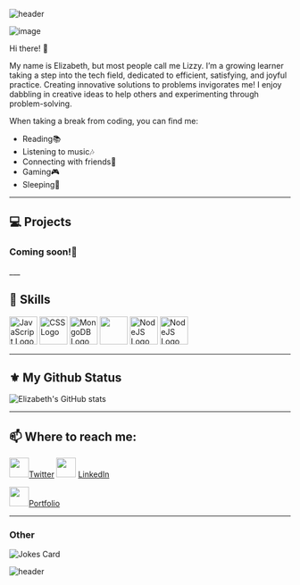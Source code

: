 <!--Header-->
![header](https://capsule-render.vercel.app/api?type=waving&color=gradient&height=300&section=header&text=Elizabeth%20Hong&fontSize=90&render&animation=fadeIn)

<!--Bio-->
![image](https://user-images.githubusercontent.com/80926238/185813559-5e1c8ce8-170c-4321-bb2b-812075a2f3c4.png)


Hi there! 👋

My name is Elizabeth, but most people call me Lizzy. I’m a growing learner taking a step into the tech field, dedicated to efficient, satisfying, and joyful practice. Creating innovative solutions to problems invigorates me! I enjoy dabbling in creative ideas to help others and experimenting through problem-solving.

When taking a break from coding, you can find me:

 <ul>
 <li>Reading📚</li>
 <li>Listening to music🎶</li>
 <li>Connecting with friends👯</li>
 <li>Gaming🎮</li>
 <li>Sleeping🛌</li>
</ul>

____

<!--Projects-->
<h2>💻 Projects</h2>

<h3>Coming soon!🥰</h3>
___

<!--Skills-->

<h2>🧰 Skills</h2>

<!--JS-->
<img src="https://cdn.worldvectorlogo.com/logos/logo-javascript.svg" alt="JavaScript Logo" width="50" height="50"/> <!--CSS--><img src="https://cdn.jsdelivr.net/gh/devicons/devicon/icons/css3/css3-original.svg" alt="CSS Logo" width="50" height="50"/> <!--MongoDB--><img src="https://cdn.worldvectorlogo.com/logos/mongodb-icon-1.svg" alt="MongoDB Logo" width="50" height="50"/> <!--Express--><img src="https://cdn.jsdelivr.net/gh/devicons/devicon/icons/express/express-original.svg" width="50" height="50"/> <!--React--><img src="https://cdn.worldvectorlogo.com/logos/react-2.svg" alt="NodeJS Logo" width="50" height="50"/> <!--NodeJS--><img src="https://cdn.worldvectorlogo.com/logos/nodejs-icon.svg" alt="NodeJS Logo" width="50" height="50"/>
<!--GH Status-->

___

<h2>⚜️ My Github Status</h2>


![Elizabeth's GitHub stats](https://github-readme-stats.vercel.app/api?username=lizzyjhong&show_icons=true&theme=tokyonight&count_private=true)

___

<!--Socials-->

<h2>📫 Where to reach me:</h2>

<img src="https://cdn.jsdelivr.net/gh/devicons/devicon/icons/twitter/twitter-original.svg" href="https://twitter.com/lizzyhong0" width="35" height="35"/><a href="https://twitter.com/lizzyhong0">Twitter</a> <img src="https://cdn.jsdelivr.net/gh/devicons/devicon/icons/linkedin/linkedin-original.svg" href="https://linkedin.com/elizabeth-jihye-hong" width="35" height="35"/> <a href="https://linkedin.com/elizabeth-jihye-hong">LinkedIn</a> 

<img src="https://www.reshot.com/preview-assets/icons/3N6KJZSLE4/computer-3N6KJZSLE4.svg" href="https://lizzyhong.netlify.app/" width="35" height="35"><a href="https://lizzyhong.netlify.app/">Portfolio</a> 

___

<!--Other-->

<h3>Other</h3>


![Jokes Card](https://readme-jokes.vercel.app/api?theme=tokyonight)
  
<!--Footer-->

![header](https://capsule-render.vercel.app/api?type=waving&color=gradient&height=300&section=footer&%20&fontSize=90&render&animation=fadeIn)


<!--
**lizzyjhong/lizzyjhong** is a ✨ _special_ ✨ repository because its `README.md` (this file) appears on your GitHub profile.

Here are some ideas to get you started:

- 🔭 I’m currently working on ...
- 🌱 I’m currently learning ...
- 👯 I’m looking to collaborate on ...
- 🤔 I’m looking for help with ...
- 💬 Ask me about ...
- 📫 How to reach me: ...
- 😄 Pronouns: ...
- ⚡ Fun fact: ...
-->
